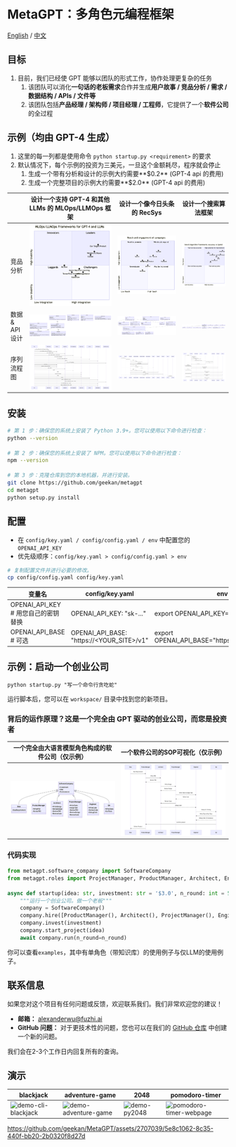 # MetaGPT：多角色元编程框架

[English](./README.md) / [中文](./README_CN.md)

## 目标

1. 目前，我们已经使 GPT 能够以团队的形式工作，协作处理更复杂的任务
   1. 该团队可以消化**一句话的老板需求**合作并生成**用户故事 / 竞品分析 / 需求 / 数据结构 / APIs / 文件等**
   2. 该团队包括**产品经理 / 架构师 / 项目经理 / 工程师**，它提供了一个**软件公司**的全过程

## 示例（均由 GPT-4 生成）

1. 这里的每一列都是使用命令 `python startup.py <requirement>` 的要求
2. 默认情况下，每个示例的投资为三美元，一旦这个金额耗尽，程序就会停止
   1. 生成一个带有分析和设计的示例大约需要**$0.2** (GPT-4 api 的费用)
   2. 生成一个完整项目的示例大约需要**$2.0** (GPT-4 api 的费用)

|             | 设计一个支持 GPT-4 和其他 LLMs 的 MLOps/LLMOps 框架                                                   | 设计一个像今日头条的 RecSys                                                                             | 设计一个搜索算法框架                                                                                         |
|-------------|-------------------------------------------------------------------------------------------|-----------------------------------------------------------------------------------------------|----------------------------------------------------------------------------------------------------|
| 竞品分析        | ![LLMOps 竞品分析](resources/workspace/llmops_framework/resources/competitive_analysis.png)   | ![今日头条 Recsys 竞品分析](resources/workspace/content_rec_sys/resources/competitive_analysis.png)   | ![搜索算法框架竞品分析](resources/workspace/search_algorithm_framework/resources/competitive_analysis.png)   |
| 数据 & API 设计 | ![LLMOps 数据 & API 设计](resources/workspace/llmops_framework/resources/data_api_design.png) | ![今日头条 Recsys 数据 & API 设计](resources/workspace/content_rec_sys/resources/data_api_design.png) | ![搜索算法框架数据 & API 设计](resources/workspace/search_algorithm_framework/resources/data_api_design.png) |
| 序列流程图       | ![LLMOps 序列流程图](resources/workspace/llmops_framework/resources/seq_flow.png)              | ![今日头条 Recsys 序列流程图](resources/workspace/content_rec_sys/resources/seq_flow.png)              | ![搜索算法框架序列流程图](resources/workspace/search_algorithm_framework/resources/seq_flow.png)              |

## 安装

```bash
# 第 1 步：确保您的系统上安装了 Python 3.9+。您可以使用以下命令进行检查：
python --version

# 第 2 步：确保您的系统上安装了 NPM。您可以使用以下命令进行检查：
npm --version

# 第 3 步：克隆仓库到您的本地机器，并进行安装。
git clone https://github.com/geekan/metagpt
cd metagpt
python setup.py install
```

## 配置

- 在 `config/key.yaml / config/config.yaml / env` 中配置您的 `OPENAI_API_KEY`
- 优先级顺序：`config/key.yaml > config/config.yaml > env`

```bash
# 复制配置文件并进行必要的修改。
cp config/config.yaml config/key.yaml
```

| 变量名                              | config/key.yaml                           | env                            |
|--------------------------------------------|-------------------------------------------|--------------------------------|
| OPENAI_API_KEY # 用您自己的密钥替换 | OPENAI_API_KEY: "sk-..."                  | export OPENAI_API_KEY="sk-..." |
| OPENAI_API_BASE # 可选  | OPENAI_API_BASE: "https://<YOUR_SITE>/v1" | export OPENAI_API_BASE="https://<YOUR_SITE>/v1"   |

## 示例：启动一个创业公司

```shell
python startup.py "写一个命令行贪吃蛇"
```

运行脚本后，您可以在 `workspace/` 目录中找到您的新项目。

### 背后的运作原理？这是一个完全由 GPT 驱动的创业公司，而您是投资者

| 一个完全由大语言模型角色构成的软件公司（仅示例）                                     | 一个软件公司的SOP可视化（仅示例）                                                |
|--------------------------------------------------------------|-------------------------------------------------------------------|
| ![一个完全由大语言模型角色构成的软件公司](./resources/software_company_cd.jpeg) | ![A software company's SOP](./resources/software_company_sd.jpeg) |


### 代码实现

```python
from metagpt.software_company import SoftwareCompany
from metagpt.roles import ProjectManager, ProductManager, Architect, Engineer

async def startup(idea: str, investment: str = '$3.0', n_round: int = 5):
    """运行一个创业公司。做一个老板"""
    company = SoftwareCompany()
    company.hire([ProductManager(), Architect(), ProjectManager(), Engineer()])
    company.invest(investment)
    company.start_project(idea)
    await company.run(n_round=n_round)
```

你可以查看`examples`，其中有单角色（带知识库）的使用例子与仅LLM的使用例子。

## 联系信息

如果您对这个项目有任何问题或反馈，欢迎联系我们。我们非常欢迎您的建议！

- **邮箱：** alexanderwu@fuzhi.ai
- **GitHub 问题：** 对于更技术性的问题，您也可以在我们的 [GitHub 仓库](https://github.com/geekan/metagpt/issues) 中创建一个新的问题。

我们会在2-3个工作日内回复所有的查询。

## 演示

| blackjack | adventure-game | 2048 | pomodoro-timer |
|-----------|-----------|-----------|-----------|
| ![demo-cli-blackjack](https://github.com/geekan/MetaGPT/assets/2707039/a4769a6a-5f10-49b3-9b30-9a7aee23c331) | ![demo-adventure-game](https://github.com/geekan/MetaGPT/assets/2707039/28636e78-f30f-4aa2-998c-5dc1af94ce9c) | ![demo-py2048](https://github.com/geekan/MetaGPT/assets/2707039/7ca4b6be-87a3-45fe-a182-e15673282617) | ![pomodoro-timer-webpage](https://github.com/geekan/MetaGPT/assets/2707039/37f749ec-f0fa-45b0-a181-5651b3f172f2) |


https://github.com/geekan/MetaGPT/assets/2707039/5e8c1062-8c35-440f-bb20-2b0320f8d27d
